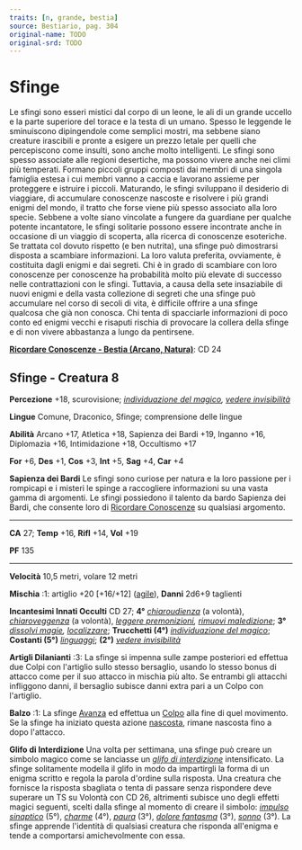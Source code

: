 ```yaml
---
traits: [n, grande, bestia]
source: Bestiario, pag. 304
original-name: TODO
original-srd: TODO
---
```


# Sfinge

Le sfingi sono esseri mistici dal corpo di un leone, le ali di un grande uccello
e la parte superiore del torace e la testa di un umano. Spesso le leggende le
sminuiscono dipingendole come semplici mostri, ma sebbene siano creature
irascibili e pronte a esigere un prezzo letale per quelli che percepiscono come
insulti, sono anche molto intelligenti. Le sfingi sono spesso associate alle
regioni desertiche, ma possono vivere anche nei climi più temperati. Formano
piccoli gruppi composti dai membri di una singola famiglia estesa i cui membri
vanno a caccia e lavorano assieme per proteggere e istruire i piccoli.
Maturando, le sfingi sviluppano il desiderio di viaggiare, di accumulare
conoscenze nascoste e risolvere i più grandi enigmi del mondo, il tratto che
forse viene più spesso associato alla loro specie. Sebbene a volte siano
vincolate a fungere da guardiane per qualche potente incantatore, le sfingi
solitarie possono essere incontrate anche in occasione di un viaggio di
scoperta, alla ricerca di conoscenze esoteriche. Se trattata col dovuto rispetto
(e ben nutrita), una sfinge può dimostrarsi disposta a scambiare informazioni.
La loro valuta preferita, ovviamente, è costituita dagli enigmi e dai segreti.
Chi è in grado di scambiare con loro conoscenze per conoscenze ha probabilità
molto più elevate di successo nelle contrattazioni con le sfingi. Tuttavia, a
causa della sete insaziabile di nuovi enigmi e della vasta collezione di segreti
che una sfinge può accumulare nel corso di secoli di vita, è difficile offrire a
una sfinge qualcosa che già non conosca. Chi tenta di spacciarle informazioni di
poco conto ed enigmi vecchi e risaputi rischia di provocare la collera della
sfinge e di non vivere abbastanza a lungo da pentirsene.

**[Ricordare Conoscenze - Bestia (Arcano, Natura)](/azioni/abilita/ricordare-conoscenze)**:
CD 24

## Sfinge - Creatura 8

**Percezione** +18, scurovisione;
_[individuazione del magico](/incantesimi/individuazione-del-magico),
[vedere invisibilità](/incantesimi/vedere-invisibilita)_

**Lingue** Comune, Draconico, Sfinge; comprensione delle lingue

**Abilità** Arcano +17, Atletica +18, Sapienza dei Bardi +19, Inganno +16,
Diplomazia +16, Intimidazione +18, Occultismo +17

**For** +6, **Des** +1, **Cos** +3, **Int** +5, **Sag** +4, **Car** +4

**Sapienza dei Bardi** Le sfingi sono curiose per natura e la loro passione per
i rompicapi e i misteri le spinge a raccogliere informazioni su una vasta gamma
di argomenti. Le sfingi possiedono il talento da bardo Sapienza dei Bardi, che
consente loro di [Ricordare Conoscenze](/azioni/abilita/ricordare-conoscenze) su
qualsiasi argomento.

---

**CA** 27; **Temp** +16, **Rifl** +14, **Vol** +19

**PF** 135

---

**Velocità** 10,5 metri, volare 12 metri

**Mischia** :1: artiglio +20 \[+16/+12] ([agile](/tratti/agile)), **Danni**
2d6+9 taglienti

**Incantesimi Innati Occulti** CD 27; **4°**
_[chiaroudienza](/incantesimi/chiaroudienza)_ (a volontà),
_[chiaroveggenza](/incantesimi/chiaroveggenza)_ (a volontà),
_[leggere premonizioni](/incantesimi/leggere-premonizioni),
[rimuovi maledizione](/incantesimi/rimuovi-maledizione)_; **3°**
_[dissolvi magie](/incantesimi/dissolvi-magie),
[localizzare](/incantesimi/localizzare)_; **Trucchetti (4°)**
_[individuazione del magico](/incantesimi/individuazione-del-magico)_;
**Costanti (5°)** _[linguaggi](/incantesimi/linguaggi)_; **(2°)**
_[vedere invisibilità](/incantesimi/vedere-invisibilita)_

**Artigli Dilanianti** :3: La sfinge si impenna sulle zampe posteriori ed
effettua due Colpi con l'artiglio sullo stesso bersaglio, usando lo stesso bonus
di attacco come per il suo attacco in mischia più alto. Se entrambi gli attacchi
infliggono danni, il bersaglio subisce danni extra pari a un Colpo con
l'artiglio.

**Balzo** :1: La sfinge [Avanza](/azioni/base/avanzare) ed effettua un
[Colpo](/azioni/base/colpire) alla fine di quel movimento. Se la sfinge ha
iniziato questa azione [nascosta](/condizioni/nascosto), rimane nascosta fino a
dopo l'attacco.

**Glifo di Interdizione** Una volta per settimana, una sfinge può creare un
simbolo magico come se lanciasse un
_[glifo di interdizione](/incantesimi/glifo-di-interdizione)_ intensificato. La
sfinge solitamente modella il glifo in modo da impartirgli la forma di un enigma
scritto e regola la parola d'ordine sulla risposta. Una creatura che fornisce la
risposta sbagliata o tenta di passare senza rispondere deve superare un TS su
Volontà con CD 26, altrimenti subisce uno degli effetti magici seguenti, scelti
dalla sfinge al momento di creare il simbolo:
_[impulso sinaptico](/incantesimi/impulso-sinaptico)_ (5°),
_[charme](/incantesimi/charme)_ (4°), _[paura](/incantesimi/paura)_ (3°),
_[dolore fantasma](/incantesimi/dolore-fantasma)_ (3°),
_[sonno](/incantesimi/sonno)_ (3°). La sfinge apprende l'identità di qualsiasi
creatura che risponda all'enigma e tende a comportarsi amichevolmente con essa.
